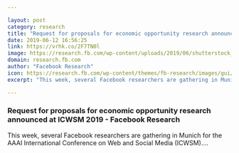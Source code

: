 ```yaml
---

layout: post
category: research
title: "Request for proposals for economic opportunity research announced at ICWSM 2019 - Facebook Research"
date: 2019-06-12 16:56:25
link: https://vrhk.co/2F7TN0l
image: https://research.fb.com/wp-content/uploads/2019/06/shutterstock_708369463.jpg
domain: research.fb.com
author: "Facebook Research"
icon: https://research.fb.com/wp-content/themes/fb-research/images/gui/facebook.ico
excerpt: "This week, several Facebook researchers are gathering in Munich for the AAAI International Conference on Web and Social Media (ICWSM).…"

---
```


### Request for proposals for economic opportunity research announced at ICWSM 2019 - Facebook Research

This week, several Facebook researchers are gathering in Munich for the AAAI International Conference on Web and Social Media (ICWSM).…